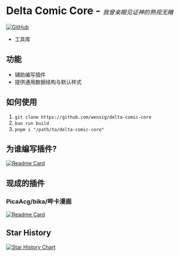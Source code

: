 # Delta Comic Core - _<span style="font-weight: lighter;font-size:16px">我曾亲眼见证神的熟视无睹</span>_

[![GitHub](https://img.shields.io/github/license/wenxig/delta-comic-core)](https://raw.githubusercontent.com/wenxig/delta-comic-core/main/LICENSE)

- 工具库

## 功能

- 辅助编写插件
- 提供通用数据结构与默认样式

## 如何使用

  1. `git clone https://github.com/wenxig/delta-comic-core`
  2. `bun run build`
  3. `pnpm i "/path/to/delta-comic-core"`

## 为谁编写插件?

 [![Readme Card](https://github-readme-stats.vercel.app/api/pin/?username=wenxig&repo=delta-comic)](https://github.com/wenxig/delta-comic)

## 现成的插件

### PicaAcg/bika/哔卡漫画

   [![Readme Card](https://github-readme-stats.vercel.app/api/pin/?username=wenxig&repo=delta-comic-plugin-bika)](https://github.com/wenxig/delta-comic-plugin-bika)  

## Star History

[![Star History Chart](https://api.star-history.com/svg?repos=wenxig/delta-comic-core&type=Date)](https://www.star-history.com/#wenxig/delta-comic-core&Date)
